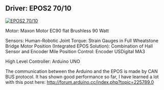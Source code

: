 ## Driver: EPOS2 70/10
[![EPOS2 70/10](https://biopmr.github.io/images/modexo-logo.svg)](https://biopmr.github.io/images/logo/modexo.svg)

Motor: Maxon Motor EC90 flat
      Brushless
      90 Watt

Sensors: 
   Human-Robotic Joint Torque:   Strain Gauges in Full Wheatstone Bridge
   Motor Position (Integrated EPOS Solution): Combination of Hall Sensor and Encoder Mile
   Position Control: Encoder USDigital MA3

High Level Controller: Arduino UNO

The communication between the Arduino and the EPOS is made by CAN BUS protocol. It has shown good performance so far, I have learned a lot with this post here: http://forum.arduino.cc/index.php?topic=225789.0